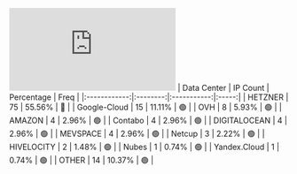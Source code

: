 ![Diagramm](https://github.com/obajay/StateSync-snapshots/blob/main/Projects/Umee/1/README.md)
| Data Center | IP Count | Percentage | Freq |
|:------------:|:--------:|:-----------:|:-----:|
| HETZNER | 75 | 55.56% | 🔴 |
| Google-Cloud | 15 | 11.11% | 🟢 |
| OVH | 8 | 5.93% | 🟢 |
| AMAZON | 4 | 2.96% | 🟢 |
| Contabo | 4 | 2.96% | 🟢 |
| DIGITALOCEAN | 4 | 2.96% | 🟢 |
| MEVSPACE | 4 | 2.96% | 🟢 |
| Netcup | 3 | 2.22% | 🟢 |
| HIVELOCITY | 2 | 1.48% | 🟢 |
| Nubes | 1 | 0.74% | 🟢 |
| Yandex.Cloud | 1 | 0.74% | 🟢 |
| OTHER | 14 | 10.37% | 🟢 |